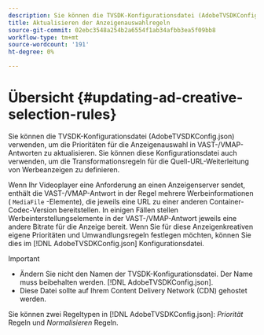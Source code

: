 ```yaml
---
description: Sie können die TVSDK-Konfigurationsdatei (AdobeTVSDKConfig.json) verwenden, um die Prioritäten für die Anzeigenauswahl in VAST-/VMAP-Antworten zu aktualisieren. Sie können diese Konfigurationsdatei auch verwenden, um die Transformationsregeln für die Quell-URL-Weiterleitung von Werbeanzeigen zu definieren.
title: Aktualisieren der Anzeigenauswahlregeln
source-git-commit: 02ebc3548a254b2a6554f1ab34afbb3ea5f09bb8
workflow-type: tm+mt
source-wordcount: '191'
ht-degree: 0%

---
```


# Übersicht {#updating-ad-creative-selection-rules}

Sie können die TVSDK-Konfigurationsdatei (AdobeTVSDKConfig.json) verwenden, um die Prioritäten für die Anzeigenauswahl in VAST-/VMAP-Antworten zu aktualisieren. Sie können diese Konfigurationsdatei auch verwenden, um die Transformationsregeln für die Quell-URL-Weiterleitung von Werbeanzeigen zu definieren.

Wenn Ihr Videoplayer eine Anforderung an einen Anzeigenserver sendet, enthält die VAST-/VMAP-Antwort in der Regel mehrere Werbeinformationen ( `MediaFile` -Elemente), die jeweils eine URL zu einer anderen Container-Codec-Version bereitstellen. In einigen Fällen stellen Werbeinterstellungselemente in der VAST-/VMAP-Antwort jeweils eine andere Bitrate für die Anzeige bereit. Wenn Sie für diese Anzeigenkreativen eigene Prioritäten und Umwandlungsregeln festlegen möchten, können Sie dies im [!DNL AdobeTVSDKConfig.json] Konfigurationsdatei.

>[!IMPORTANT]
>
>* Ändern Sie nicht den Namen der TVSDK-Konfigurationsdatei. Der Name muss beibehalten werden. [!DNL AdobeTVSDKConfig.json].
>* Diese Datei sollte auf Ihrem Content Delivery Network (CDN) gehostet werden.
>

Sie können zwei Regeltypen in [!DNL AdobeTVSDKConfig.json]: *Priorität* Regeln und *Normalisieren* Regeln.
